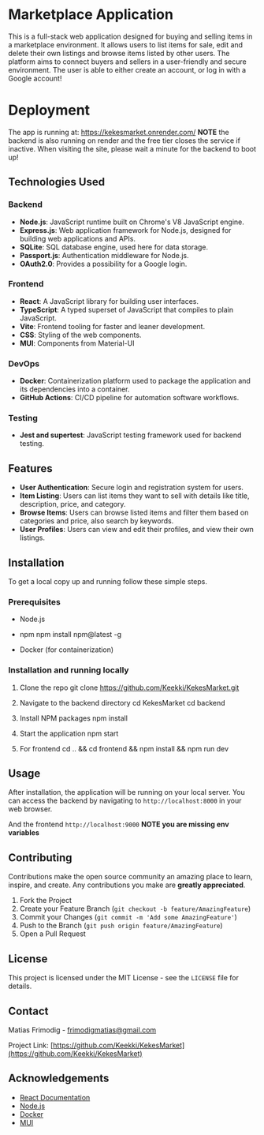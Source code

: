 # Marketplace Application

This is a full-stack web application designed for buying and selling items in a marketplace environment. It allows users to list items for sale, edit and delete their own listings and browse items listed by other users. The platform aims to connect buyers and sellers in a user-friendly and secure environment. The user is able to either create an account, or log in with a Google account!

# Deployment

The app is running at: https://kekesmarket.onrender.com/
**NOTE** the backend is also running on render and the free tier closes the service if inactive. When visiting the site, please wait a minute for the backend to boot up!

## Technologies Used

### Backend

- **Node.js**: JavaScript runtime built on Chrome's V8 JavaScript engine.
- **Express.js**: Web application framework for Node.js, designed for building web applications and APIs.
- **SQLite**: SQL database engine, used here for data storage.
- **Passport.js**: Authentication middleware for Node.js.
- **OAuth2.0**: Provides a possibility for a Google login.

### Frontend

- **React**: A JavaScript library for building user interfaces.
- **TypeScript**: A typed superset of JavaScript that compiles to plain JavaScript.
- **Vite**: Frontend tooling for faster and leaner development.
- **CSS**: Styling of the web components.
- **MUI**: Components from Material-UI

### DevOps

- **Docker**: Containerization platform used to package the application and its dependencies into a container.
- **GitHub Actions**: CI/CD pipeline for automation software workflows.

### Testing

- **Jest and supertest**: JavaScript testing framework used for backend testing.

## Features

- **User Authentication**: Secure login and registration system for users.
- **Item Listing**: Users can list items they want to sell with details like title, description, price, and category.
- **Browse Items**: Users can browse listed items and filter them based on categories and price, also search by keywords.
- **User Profiles**: Users can view and edit their profiles, and view their own listings.

## Installation

To get a local copy up and running follow these simple steps.

### Prerequisites

- Node.js
- npm
  npm install npm@latest -g

- Docker (for containerization)

### Installation and running locally

1. Clone the repo
   git clone https://github.com/Keekki/KekesMarket.git

2. Navigate to the backend directory
   cd KekesMarket
   cd backend

3. Install NPM packages
   npm install

4. Start the application
   npm start

5. For frontend
   cd .. && cd frontend && npm install && npm run dev

## Usage

After installation, the application will be running on your local server. You can access the backend by navigating to `http://localhost:8000` in your web browser.

And the frontend `http://localhost:9000`
**NOTE you are missing env variables**

## Contributing

Contributions make the open source community an amazing place to learn, inspire, and create. Any contributions you make are **greatly appreciated**.

1. Fork the Project
2. Create your Feature Branch (`git checkout -b feature/AmazingFeature`)
3. Commit your Changes (`git commit -m 'Add some AmazingFeature'`)
4. Push to the Branch (`git push origin feature/AmazingFeature`)
5. Open a Pull Request

## License

This project is licensed under the MIT License - see the `LICENSE` file for details.

## Contact

Matias Frimodig - frimodigmatias@gmail.com

Project Link: [https://github.com/Keekki/KekesMarket](https://github.com/Keekki/KekesMarket)

## Acknowledgements

- [React Documentation](https://reactjs.org/)
- [Node.js](https://nodejs.org/)
- [Docker](https://www.docker.com/)
- [MUI](https://mui.com/)
